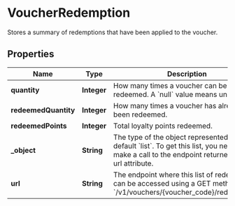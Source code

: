 

# VoucherRedemption

Stores a summary of redemptions that have been applied to the voucher.

## Properties

| Name | Type | Description | Notes |
|------------ | ------------- | ------------- | -------------|
|**quantity** | **Integer** | How many times a voucher can be redeemed. A &#x60;null&#x60; value means unlimited. |  [optional] |
|**redeemedQuantity** | **Integer** | How many times a voucher has already been redeemed. |  [optional] |
|**redeemedPoints** | **Integer** | Total loyalty points redeemed. |  [optional] |
|**_object** | **String** | The type of the object represented is by default &#x60;list&#x60;. To get this list, you need to make a call to the endpoint returned in the url attribute. |  [optional] |
|**url** | **String** | The endpoint where this list of redemptions can be accessed using a GET method. &#x60;/v1/vouchers/{voucher_code}/redemptions&#x60; |  [optional] |



